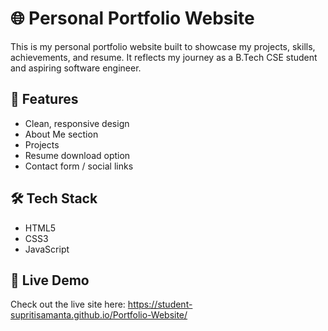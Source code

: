 # 🌐 Personal Portfolio Website

This is my personal portfolio website built to showcase my projects, skills, achievements, and resume. It reflects my journey as a B.Tech CSE student and aspiring software engineer.

## 🚀 Features

- Clean, responsive design
- About Me section
- Projects 
- Resume download option
- Contact form / social links

## 🛠️ Tech Stack

- HTML5
- CSS3
- JavaScript


## 📸 Live Demo

Check out the live site here: https://student-supritisamanta.github.io/Portfolio-Website/
